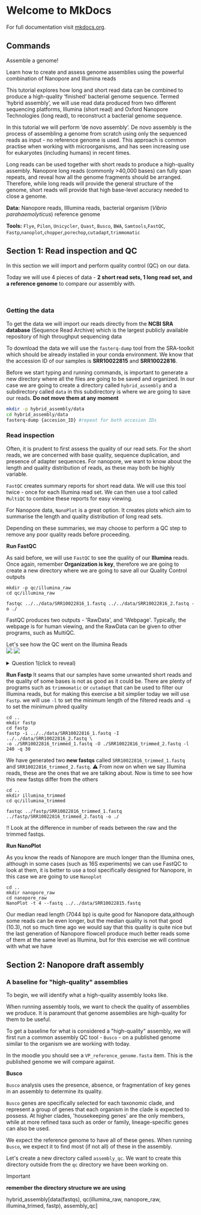 # Welcome to MkDocs

For full documentation visit [mkdocs.org](https://www.mkdocs.org).

## Commands

Assemble a genome!

Learn how to create and assess genome assemblies using the powerful combination of Nanopore and Illumina reads

This tutorial explores how long and short read data can be combined to produce a high-quality ‘finished’ bacterial genome sequence. Termed ‘hybrid assembly’, we will use read data produced from two different sequencing platforms, Illumina (short read) and Oxford Nanopore Technologies (long read), to reconstruct a bacterial genome sequence.

In this tutorial we will perform ‘de novo assembly’. De novo assembly is the process of assembling a genome from scratch using only the sequenced reads as input - no reference genome is used. This approach is common practise when working with microorganisms, and has seen increasing use for eukaryotes (including humans) in recent times.

Long reads can be used together with short reads to produce a high-quality assembly. Nanopore long reads (commonly >40,000 bases) can fully span repeats, and reveal how all the genome fragments should be arranged. Therefore, while long reads will provide the general structure of the genome, short reads will provide that high base-level accuracy needed to close a genome.

**Data:** Nanopore reads, Illlumina reads, bacterial organism (_Vibrio parahaemolyticus_) reference genome

**Tools:** `Flye`, `Pilon`, `Unicycler`, `Quast`, `Busco`, `BWA`, `Samtools`,`FastQC`, `Fastp`,`nanoplot`,`chopper`,`porechop`,`cutadapt`,`trimmomatic`

## Section 1: Read inspection and QC

In this section we will import and perform quality control (QC) on our data. 

Today we will use 4 pieces of data - **2 short read sets, 1 long read set, and a reference genome** to compare our assembly with. 

<br>

### Getting the data

To get the data we will import our reads directly from the **NCBI SRA database** (Sequence Read Archive) which is the largest publicly available repository of high throughput sequencing data

To download the data we will use the `fasterq-dump` tool from the SRA-toolkit which should be already installed in your conda environment.
We know that the accession ID of our samples is **SRR10022815** and **SRR10022816**. 

Before we start typing and running commands, is important to generate a new directory where all the files are going to be saved and organized.
In our case we are going to create a directory called `hybrid_assembly` and a subdirectory called `data` in this subdirectory is where we are going to save our reads. **Do not move them at any moment**

```bash
mkdir -p hybrid_assembly/data
cd hybrid_assembly/data
fasterq-dump {accesion_ID} #repeat for both accesion IDs
```

### Read inspection

Often, it is prudent to first assess the quality of our read sets. For the short reads, we are concerned with base quality, sequence duplication, and presence of adapter sequences. For nanopore, we want to know about the length and quality distribution of reads, as these may both be highly variable. 

`FastQC` creates summary reports for short read data. We will use this tool twice - once for each Illumina read set. We can then use a tool called `MultiQC` to combine these reports for easy viewing. 

For Nanopore data, `NanoPlot` is a great option. It creates plots which aim to summarise the length and quality distribution of long read sets. 

Depending on these summaries, we may choose to perform a QC step to remove any poor quality reads before proceeding. 


**Run FastQC**

As said before, we will use `FastQC` to see the quality of our **Illumina** reads. Once again, remember **Organization is key**, therefore we are going to create a new directory where we are going to save all our Quality Control outputs
```{Bash}
mkdir -p qc/illumina_raw
cd qc/illumina_raw

fastqc ../../data/SRR10022816_1.fastq ../../data/SRR10022816_2.fastq -o ./
```

FastQC produces two outputs - 'RawData', and 'Webpage'. Typically, the webpage is for human viewing, and the RawData can be given to other programs, such as MultiQC.

Let's see how the QC went on the Illumina Reads
<br>
<img src="assets/illuminaR1_raw.png">
<img src="assets/illuminaR2_raw.png">
<br>

<details>
<summary>Question 1(click to reveal)</summary>
What do you think about them? Do you think they have enough quality? Let's discuss, take your time to inspect the whole html
</details>


**Run Fastp**
It seams that our samples have some unwanted short reads and the quality of some bases is not as good as it could be.
There are plenty of programs such as `trimmomatic` or `cutadapt` that can be used to filter our Illumina reads, but for making this exercise a bit simplier
today we will use `Fastp`. we will use `-l` to set the minimum length of the filtered reads and `-q` to set the minimum phred quality
```{Bash}
cd ..
mkdir fastp
cd fastp
fastp -i ../../data/SRR10022816_1.fastq -I ../../data/SRR10022816_2.fastq \
-o ./SRR10022816_trimmed_1.fastq -O ./SRR10022816_trimmed_2.fastq -l 240 -q 30
```

We have generated two **new fastqs** called `SRR10022816_trimmed_1.fastq` and `SRR10022816_trimmed_2.fastq`. :warning: From now on when we say Illumina reads, these are the ones that we are talking about.
Now is time to see how this new fastqs differ from the others

```{Bash}
cd ..
mkdir illumina_trimmed
cd qc/illumina_trimmed

fastqc ../fastp/SRR10022816_trimmed_1.fastq ../fastp/SRR10022816_trimmed_2.fastq -o ./
```

:bangbang: Look at the difference in number of reads between the raw and the trimmed fastqs.


**Run NanoPlot**

As you know the reads of Nanopore are much longer than the Illumina ones, although in some cases (such as 16S experiments) we can use FastQC to look at them, it is better to use
a tool specifically designed for Nanopore, in this case we are going to use `Nanoplot`

```{Bash}
cd ..
mkdir nanopore_raw
cd nanopore_raw
NanoPlot -t 4 --fastq ../../data/SRR10022815.fastq 
```

Our median read length (7044 bp) is quite good for Nanopore data,although some reads can be even longer, but the median quality is not that good (10.3), not so much time ago we would say that this quality is quite nice but the last generation of Nanopore flowcell produce much better reads some of them at the same level as Illumina, but for this exercise we will continue with what we have

## Section 2: Nanopore draft assembly

### A baseline for "high-quality" assemblies

To begin, we will identify what a high-quality assembly looks like.

When running assembly tools, we want to check the quality of assemblies we produce. It is paramount that genome assemblies are high-quality for them to be useful.

To get a baseline for what is considered a "high-quality" assembly, we will first run a common assembly QC tool - `Busco` - on a published genome similar to the organism we are working with today.

In the moodle you should see a `VP_reference_genome.fasta` item. This is the published genome we will compare against.

**Busco**

`Busco` analysis uses the presence, absence, or fragmentation of key genes in an assembly to determine its quality.

`Busco` genes are specifically selected for each taxonomic clade, and represent a group of genes that each organism in the clade is expected to possess. At higher clades, 'housekeeping genes' are the only members, while at more refined taxa such as order or family, lineage-specific genes can also be used.

We expect the reference genome to have all of these genes. When running `Busco`, we expect it to find most (if not all) of these in the assembly.

Let's create a new directory called `assembly_qc`. We want to create this directory outside from the `qc` directory we have been working on.

> [!IMPORTANT]
> **remember the directory structure we are using**
> 
>hybrid_assembly[data(fastqs), qc(illumina_raw, nanopore_raw, illumina_trimed, fastp), assembly_qc]
